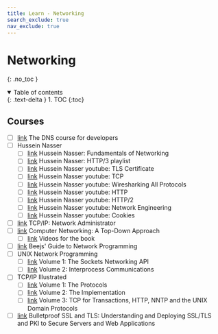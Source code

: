 ```yaml
---
title: Learn - Networking
search_exclude: true
nav_exclude: true
---
```


<!-- prettier-ignore-start -->
# Networking
{: .no_toc }

<details open markdown="block">
  <summary>
    Table of contents
  </summary>
  {: .text-delta }
1. TOC
{:toc}
</details>

<!-- prettier-ignore-end -->

## Courses

-   [ ] [link](https://www.nslookup.io/dns-course) The DNS course for developers
-   [ ] Hussein Nasser
    -   [ ] [link](https://network.husseinnasser.com/) Hussein Nasser: Fundamentals of Networking
    -   [ ] [link](https://www.youtube.com/playlist?list=PLQnljOFTspQVAtL9nmMTLFaXmKJIP7_38) Hussein Nasser: HTTP/3 playlist
    -   [ ] [link](https://www.youtube.com/playlist?list=PLQnljOFTspQXFUUIEnnmsQatlXz5duXRb) Hussein Nasser youtube: TLS Certificate
    -   [ ] [link](https://www.youtube.com/playlist?list=PLQnljOFTspQX_Zkt_8teMRsdY4sNt4BX6) Hussein Nasser youtube: TCP
    -   [ ] [link](https://www.youtube.com/playlist?list=PLQnljOFTspQWSY37fn_xcOS0k1KjX_zsK) Hussein Nasser youtube: Wiresharking All Protocols
    -   [ ] [link](https://www.youtube.com/playlist?list=PLQnljOFTspQU6zO0drAYHFtkkyfNJw1IO) Hussein Nasser youtube: HTTP
    -   [ ] [link](https://www.youtube.com/playlist?list=PLQnljOFTspQWbBegaU790WhH7gNKcMAl-) Hussein Nasser youtube: HTTP/2
    -   [ ] [link](https://www.youtube.com/playlist?list=PLQnljOFTspQUBSgBXilKhRMJ1ACqr7pTr) Hussein Nasser youtube: Network Engineering
    -   [ ] [link](https://www.youtube.com/playlist?list=PLQnljOFTspQXaimjxx6uGLJz6lR25abZn) Hussein Nasser youtube: Cookies
-   [ ] [link](https://www.amazon.com/TCP-Network-Administration-OReilly-Networking/dp/0596002971) TCP/IP: Network Administrator
-   [ ] [link](https://www.amazon.com/Computer-Networking-Top-Down-Approach-7th/dp/0133594149) Computer Networking: A Top-Down Approach
    -   [ ] [link](https://www.youtube.com/playlist?list=PL1ya5dD_M8uX-BLUF1FEvUNsYWQL5_l0O) Videos for the book
-   [ ] [link](https://beej.us/guide/bgnet/) Beejs' Guide to Network Programming
-   [ ] UNIX Network Programming
    -   [ ] [link](https://www.amazon.com/Unix-Network-Programming-Sockets-Networking/dp/0131411551) Volume 1: The Sockets Networking API
    -   [ ] [link](https://www.amazon.com/UNIX-Network-Programming-Interprocess-Communications/dp/0130810819) Volume 2: Interprocess Communications
-   [ ] TCP/IP Illustrated
    -   [ ] [link](https://www.amazon.com/TCP-Illustrated-Vol-Addison-Wesley-Professional/dp/0201633469) Volume 1: The Protocols
    -   [ ] [link](https://www.amazon.com/TCP-IP-Illustrated-Implementation-Vol/dp/020163354X) Volume 2: The Implementation
    -   [ ] [link](https://www.amazon.com/TCP-Illustrated-Transactions-Addison-Wesley-Professional/dp/0201634953) Volume 3: TCP for Transactions, HTTP, NNTP and the UNIX Domain Protocols
-   [ ] [link](https://www.amazon.com/Bulletproof-SSL-TLS-Understanding-Applications/dp/1907117040) Bulletproof SSL and TLS: Understanding and Deploying SSL/TLS and PKI to Secure Servers and Web Applications
